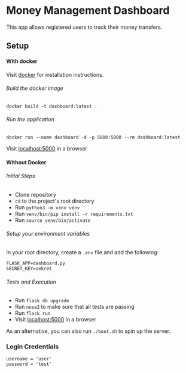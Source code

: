 # Money Management Dashboard

This app allows registered users to track their money transfers.

## Setup

#### With docker

Visit [docker](https://docs.docker.com/get-docker/) for installation instructions.

###### Build the docker image
```
docker build -t dashboard:latest .
```

###### Run the application
```
docker run --name dashboard -d -p 5000:5000 --rm dashboard:latest
```

Visit [localhost:5000](http://localhost:5000) in a browser

#### Without Docker

###### Initial Steps

* Clone repository
* `cd` to the project's root directory
* Run `python3 -m venv venv`
* Run `venv/bin/pip install -r requirements.txt`
* Run `source venv/bin/activate`

###### Setup your environment variables
In your root directory, create a `.env` file and add the following:

```
FLASK_APP=dashboard.py
SECRET_KEY=sekret
```

###### Tests and Execution
* Run `flask db upgrade`
* Run `nose2` to make sure that all tests are passing
* Run `flask run`
* Visit [localhost:5000](http://localhost:5000) in a browser

As an alternative, you can also run `./boot.sh` to spin up the server. 

### Login Credentials
```
username = 'user'
password = 'test'
```
